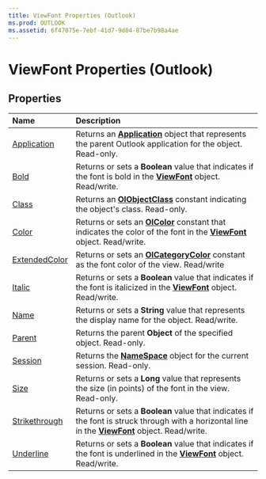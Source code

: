 ```yaml
---
title: ViewFont Properties (Outlook)
ms.prod: OUTLOOK
ms.assetid: 6f47075e-7ebf-41d7-9d04-87be7b98a4ae
---
```



# ViewFont Properties (Outlook)

## Properties



|**Name**|**Description**|
|:-----|:-----|
|[Application](viewfont-application-property-outlook.md)|Returns an  **[Application](application-object-outlook.md)** object that represents the parent Outlook application for the object. Read-only.|
|[Bold](viewfont-bold-property-outlook.md)|Returns or sets a  **Boolean** value that indicates if the font is bold in the **[ViewFont](viewfont-object-outlook.md)** object. Read/write.|
|[Class](viewfont-class-property-outlook.md)|Returns an  **[OlObjectClass](olobjectclass-enumeration-outlook.md)** constant indicating the object's class. Read-only.|
|[Color](viewfont-color-property-outlook.md)|Returns or sets an  **[OlColor](olcolor-enumeration-outlook.md)** constant that indicates the color of the font in the **[ViewFont](viewfont-object-outlook.md)** object. Read/write.|
|[ExtendedColor](viewfont-extendedcolor-property-outlook.md)|Returns or sets an  **[OlCategoryColor](olcategorycolor-enumeration-outlook.md)** constant as the font color of the view. Read/write|
|[Italic](viewfont-italic-property-outlook.md)|Returns or sets a  **Boolean** value that indicates if the font is italicized in the **[ViewFont](viewfont-object-outlook.md)** object. Read/write.|
|[Name](viewfont-name-property-outlook.md)|Returns or sets a  **String** value that represents the display name for the object. Read/write.|
|[Parent](viewfont-parent-property-outlook.md)|Returns the parent  **Object** of the specified object. Read-only.|
|[Session](viewfont-session-property-outlook.md)|Returns the  **[NameSpace](namespace-object-outlook.md)** object for the current session. Read-only.|
|[Size](viewfont-size-property-outlook.md)|Returns or sets a  **Long** value that represents the size (in points) of the font in the view. Read-only.|
|[Strikethrough](viewfont-strikethrough-property-outlook.md)|Returns or sets a  **Boolean** value that indicates if the font is struck through with a horizontal line in the **[ViewFont](viewfont-object-outlook.md)** object. Read/write.|
|[Underline](viewfont-underline-property-outlook.md)|Returns or sets a  **Boolean** value that indicates if the font is underlined in the **[ViewFont](viewfont-object-outlook.md)** object. Read/write.|

